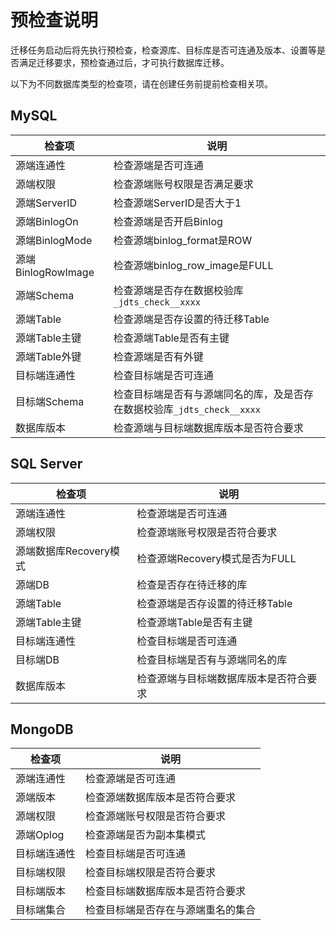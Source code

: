 # 预检查说明

迁移任务启动后将先执行预检查，检查源库、目标库是否可连通及版本、设置等是否满足迁移要求，预检查通过后，才可执行数据库迁移。

以下为不同数据库类型的检查项，请在创建任务前提前检查相关项。



## MySQL

| 检查项             | 说明                                                         |
| ------------------ | ------------------------------------------------------------ |
| 源端连通性         | 检查源端是否可连通                                           |
| 源端权限           | 检查源端账号权限是否满足要求                                 |
| 源端ServerID       | 检查源端ServerID是否大于1                                    |
| 源端BinlogOn       | 检查源端是否开启Binlog                                       |
| 源端BinlogMode     | 检查源端binlog_format是ROW                                   |
| 源端BinlogRowImage | 检查源端binlog_row_image是FULL                               |
| 源端Schema         | 检查源端是否存在数据校验库`_jdts_check__xxxx`                |
| 源端Table          | 检查源端是否存设置的待迁移Table                              |
| 源端Table主键      | 检查源端Table是否有主键                                      |
| 源端Table外键      | 检查源端是否有外键                                           |
| 目标端连通性       | 检查目标端是否可连通                                         |
| 目标端Schema       | 检查目标端是否有与源端同名的库，及是否存在数据校验库`_jdts_check__xxxx` |
| 数据库版本         | 检查源端与目标端数据库版本是否符合要求                       |



## SQL Server

| 检查项                 | 说明                                   |
| ---------------------- | -------------------------------------- |
| 源端连通性             | 检查源端是否可连通                     |
| 源端权限               | 检查源端账号权限是否符合要求           |
| 源端数据库Recovery模式 | 检查源端Recovery模式是否为FULL         |
| 源端DB                 | 检查是否存在待迁移的库                 |
| 源端Table              | 检查源端是否存设置的待迁移Table        |
| 源端Table主键          | 检查源端Table是否有主键                |
| 目标端连通性           | 检查目标端是否可连通                   |
| 目标端DB               | 检查目标端是否有与源端同名的库         |
| 数据库版本             | 检查源端与目标端数据库版本是否符合要求 |



## MongoDB

| 检查项       | 说明                               |
| ------------ | ---------------------------------- |
| 源端连通性   | 检查源端是否可连通                 |
| 源端版本     | 检查源端数据库版本是否符合要求     |
| 源端权限     | 检查源端账号权限是否符合要求       |
| 源端Oplog    | 检查源端是否为副本集模式           |
| 目标端连通性 | 检查目标端是否可连通               |
| 目标端权限   | 检查目标端权限是否符合要求         |
| 目标端版本   | 检查目标端数据库版本是否符合要求   |
| 目标端集合   | 检查目标端是否存在与源端重名的集合 |
